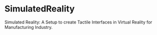 # SimulatedReality
Simulated Reality: A Setup to create Tactile Interfaces in Virtual Reality for Manufacturing Industry.
